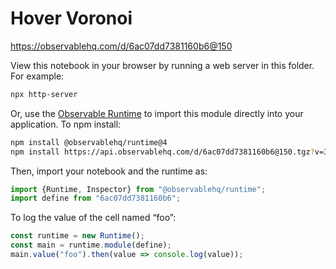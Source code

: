 # Hover Voronoi

https://observablehq.com/d/6ac07dd7381160b6@150

View this notebook in your browser by running a web server in this folder. For
example:

~~~sh
npx http-server
~~~

Or, use the [Observable Runtime](https://github.com/observablehq/runtime) to
import this module directly into your application. To npm install:

~~~sh
npm install @observablehq/runtime@4
npm install https://api.observablehq.com/d/6ac07dd7381160b6@150.tgz?v=3
~~~

Then, import your notebook and the runtime as:

~~~js
import {Runtime, Inspector} from "@observablehq/runtime";
import define from "6ac07dd7381160b6";
~~~

To log the value of the cell named “foo”:

~~~js
const runtime = new Runtime();
const main = runtime.module(define);
main.value("foo").then(value => console.log(value));
~~~
